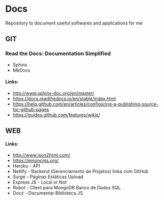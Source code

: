 # Docs
Repository to document useful softwares and applications for me

## GIT
### Read the Docs: Documentation Simplified
- Sphinx
- MkDocs
#### Links:
- http://www.sphinx-doc.org/en/master/
- https://docs.readthedocs.io/en/stable/index.html
- https://help.github.com/en/articles/configuring-a-publishing-source-for-github-pages
- https://guides.github.com/features/wikis/

## WEB
#### Links:
- http://www.json2html.com/
- https://emoncms.org/
- Heroku - API
- Netlify - Backend (Gerenciamento de Projetos) linka com GitHub
- Surge - Páginas Estáticas Upload
- Express JS - Local or Not
- Robot - Client para MongoDB Banco de Dados SQL
- Docz - Documentar Biblioteca JS
